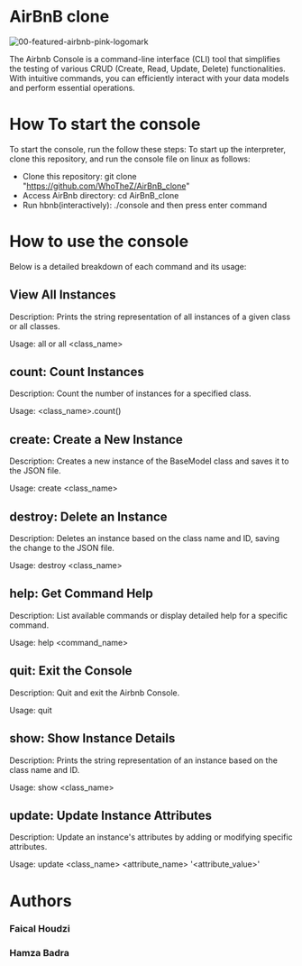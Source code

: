# AirBnB clone
![00-featured-airbnb-pink-logomark](https://github.com/WhoTheZ/AirBnB_clone/assets/125459606/61cd05a2-21fe-4f67-bdfe-c47de94f7e32)

The Airbnb Console is a command-line interface (CLI) tool that simplifies the testing of various CRUD (Create, Read, Update, Delete) functionalities. With intuitive commands, you can efficiently interact with your data models and perform essential operations.

# How To start the console

To start the console, run the follow these steps: To start up the interpreter, clone this repository, and run the console file on linux as follows:

- Clone this repository: git clone "https://github.com/WhoTheZ/AirBnB_clone"
- Access AirBnb directory: cd AirBnB_clone
- Run hbnb(interactively): ./console and then press enter command

# How to use the console
Below is a detailed breakdown of each command and its usage:
## View All Instances
Description: Prints the string representation of all instances of a given class or all classes.

Usage:  all or all <class_name>

## count: Count Instances
Description: Count the number of instances for a specified class.

Usage: <class_name>.count()

## create: Create a New Instance
Description: Creates a new instance of the BaseModel class and saves it to the JSON file.

Usage: create <class_name>

## destroy: Delete an Instance
Description: Deletes an instance based on the class name and ID, saving the change to the JSON file.

Usage: destroy <class_name> <id>

## help: Get Command Help
Description: List available commands or display detailed help for a specific command.

Usage: help <command_name>

## quit: Exit the Console
Description: Quit and exit the Airbnb Console.

Usage: quit

## show: Show Instance Details

Description: Prints the string representation of an instance based on the class name and ID.

Usage: show <class_name> <id>

## update: Update Instance Attributes

Description: Update an instance's attributes by adding or modifying specific attributes.

Usage: update <class_name> <id> <attribute_name> '<attribute_value>'

# Authors
### Faical Houdzi
### Hamza Badra
